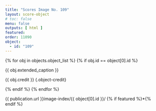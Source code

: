 ```yaml
---
title: "Scores Image No. 109"
layout: score-object
# toc: false
menu: false
outputs: [ html ]
featured: 
order: 11090
object:
  - id: "109"
---
```


{% for obj in objects.object_list %}
{% if obj.id == object[0].id %}

{{ obj.extended_caption }}

{{ obj.credit }} {.object-credit}

{% endif %}
{% endfor %}

<div class="object-credit object-url is-print-only">

{{ publication.url }}image-index/{{ object[0].id }}/ {% if featured %}*{% endif %}

</div>
